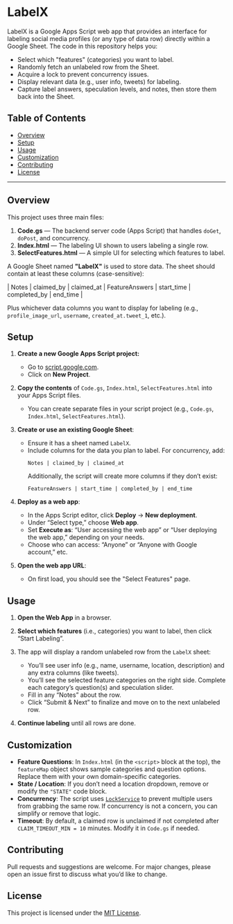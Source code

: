 # LabelX

LabelX is a Google Apps Script web app that provides an interface for labeling social media profiles (or any type of data row) directly within a Google Sheet. The code in this repository helps you:

- Select which "features" (categories) you want to label.
- Randomly fetch an unlabeled row from the Sheet.
- Acquire a lock to prevent concurrency issues.
- Display relevant data (e.g., user info, tweets) for labeling.
- Capture label answers, speculation levels, and notes, then store them back into the Sheet.

## Table of Contents

- [Overview](#overview)
- [Setup](#setup)
- [Usage](#usage)
- [Customization](#customization)
- [Contributing](#contributing)
- [License](#license)

---

## Overview

This project uses three main files:

1. **Code.gs** — The backend server code (Apps Script) that handles `doGet`, `doPost`, and concurrency.
2. **Index.html** — The labeling UI shown to users labeling a single row.
3. **SelectFeatures.html** — A simple UI for selecting which features to label.

A Google Sheet named **"LabelX"** is used to store data. The sheet should contain at least these columns (case-sensitive):

| Notes | claimed_by | claimed_at | FeatureAnswers | start_time | completed_by | end_time |

Plus whichever data columns you want to display for labeling (e.g., `profile_image_url`, `username`, `created_at.tweet_1`, etc.).

## Setup

1. **Create a new Google Apps Script project:**
   - Go to [script.google.com](https://script.google.com/).
   - Click on **New Project**.
2. **Copy the contents** of `Code.gs`, `Index.html`, `SelectFeatures.html` into your Apps Script files.
   - You can create separate files in your script project (e.g., `Code.gs`, `Index.html`, `SelectFeatures.html`).
3. **Create or use an existing Google Sheet**:
   - Ensure it has a sheet named `LabelX`.
   - Include columns for the data you plan to label. For concurrency, add:
     ```
     Notes | claimed_by | claimed_at
     ```
     Additionally, the script will create more columns if they don’t exist:
     ```
     FeatureAnswers | start_time | completed_by | end_time
     ```
4. **Deploy as a web app**:
   - In the Apps Script editor, click **Deploy** → **New deployment**.
   - Under “Select type,” choose **Web app**.
   - Set **Execute as**: “User accessing the web app” or “User deploying the web app,” depending on your needs.
   - Choose who can access: “Anyone” or “Anyone with Google account,” etc.

5. **Open the web app URL**:
   - On first load, you should see the "Select Features" page.

## Usage

1. **Open the Web App** in a browser.
2. **Select which features** (i.e., categories) you want to label, then click “Start Labeling”.
3. The app will display a random unlabeled row from the `LabelX` sheet:
   - You’ll see user info (e.g., name, username, location, description) and any extra columns (like tweets).
   - You’ll see the selected feature categories on the right side. Complete each category’s question(s) and speculation slider.
   - Fill in any “Notes” about the row.  
   - Click “Submit & Next” to finalize and move on to the next unlabeled row.

4. **Continue labeling** until all rows are done.

## Customization

- **Feature Questions**: In `Index.html` (in the `<script>` block at the top), the `featureMap` object shows sample categories and question options. Replace them with your own domain-specific categories.
- **State / Location**: If you don’t need a location dropdown, remove or modify the `"STATE"` code block.
- **Concurrency**: The script uses [`LockService`](https://developers.google.com/apps-script/reference/lock/lock-service) to prevent multiple users from grabbing the same row. If concurrency is not a concern, you can simplify or remove that logic.
- **Timeout**: By default, a claimed row is unclaimed if not completed after `CLAIM_TIMEOUT_MIN = 10` minutes. Modify it in `Code.gs` if needed.

## Contributing

Pull requests and suggestions are welcome. For major changes, please open an issue first to discuss what you’d like to change.

## License

This project is licensed under the [MIT License](LICENSE).
